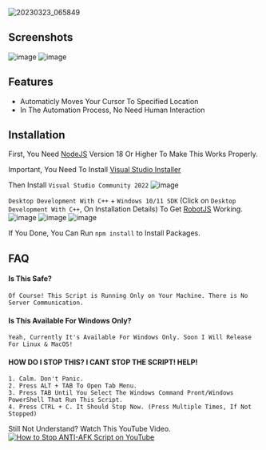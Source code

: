 
![20230323_065849](https://user-images.githubusercontent.com/50104357/227064998-ec8d4d43-3cdb-41c5-a9b7-d1491acbf963.png)


## Screenshots

![image](https://user-images.githubusercontent.com/50104357/227063771-f343e703-2bfe-4f21-a3e8-6e49a509efb7.png)
![image](https://user-images.githubusercontent.com/50104357/227063908-def9334e-057d-4833-bf6c-02c47dddc073.png)



## Features

- Automaticly Moves Your Cursor To Specified Location
- In The Automation Process, No Need Human Interaction

## Installation

First, You Need [NodeJS](https://nodejs.org/en/download) Version 18 Or Higher To Make This Works Properly.

Important, You Need To Install [Visual Studio Installer](https://visualstudio.microsoft.com/downloads/) 

Then Install `Visual Studio Community 2022`
![image](https://user-images.githubusercontent.com/50104357/227069168-73571ba6-b96a-4ca6-b2c0-53298f42cfd0.png)

`Desktop Development With C++` + `Windows 10/11 SDK` (Click on `Desktop Development With C++`, On Installation Details) To Get [RobotJS](https://www.npmjs.com/package/robotjs) Working.
![image](https://user-images.githubusercontent.com/50104357/227069243-d8e974fd-8472-4b69-a8c5-32781b46351a.png)
![image](https://user-images.githubusercontent.com/50104357/227069317-253fa46c-4b5f-41fe-b1d9-058713281293.png)
![image](https://user-images.githubusercontent.com/50104357/227069363-6b6b7453-8692-446b-aa92-447b25752c8d.png)

If You Done, You Can Run `npm install` to Install Packages.
    
## FAQ

#### Is This Safe?
    Of Course! This Script is Running Only on Your Machine. There is No Server Communication.

#### Is This Available For Windows Only?

    Yeah, Currently It's Available For Windows Only. Soon I Will Release For Linux & MacOS!

#### HOW DO I STOP THIS? I CANT STOP THE SCRIPT! HELP!

    1. Calm. Don't Panic.
    2. Press ALT + TAB To Open Tab Menu.
    3. Press TAB Until You Select The Windows Command Pront/Windows PowerShell That Run This Script.
    4. Press CTRL + C. It Should Stop Now. (Press Multiple Times, If Not Stopped)

Still Not Understand? Watch This YouTube Video.
[![How to Stop ANTI-AFK Script on YouTube](![image](https://user-images.githubusercontent.com/50104357/227069852-a9e43aa3-db62-4b6e-9ff3-d451706c01db.png)
)](http://www.youtube.com/watch?v=be5zuwn9nPs "How to Stop ANTI-AFK Script")
